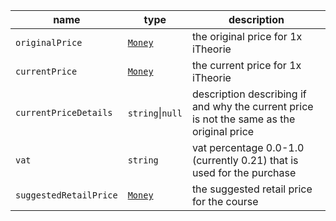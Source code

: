 | name                   | type                | description                                                                               |
|------------------------|---------------------|-------------------------------------------------------------------------------------------|
| `originalPrice`        | [`Money`](money.md) | the original price for 1x iTheorie                                                        |
| `currentPrice`         | [`Money`](money.md) | the current price for 1x iTheorie                                                         |
| `currentPriceDetails`  | `string`\|`null`    | description describing if and why the current price is not the same as the original price |
| `vat`                  | `string`            | vat percentage 0.0-1.0 (currently 0.21) that is used for the purchase                     |
| `suggestedRetailPrice` | [`Money`](money.md) | the suggested retail price for the course                                                 |
